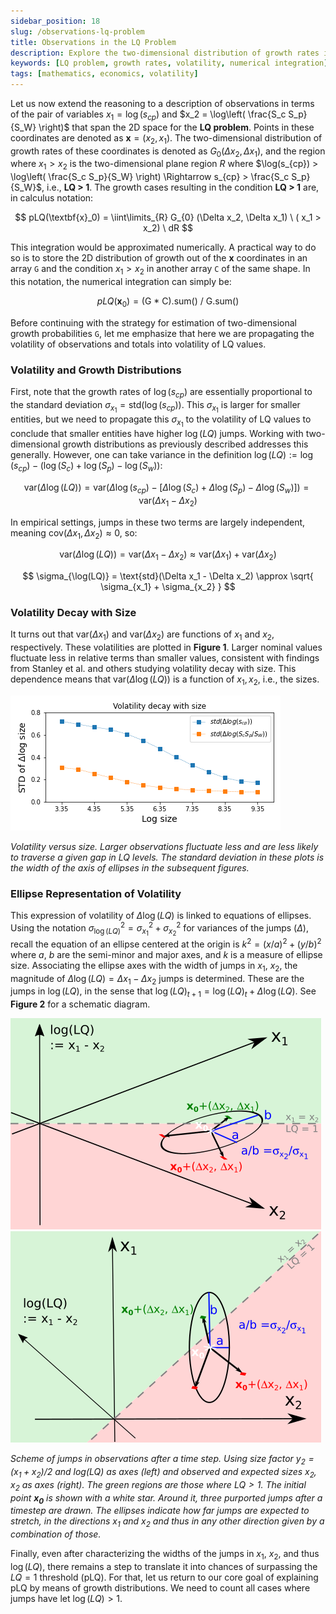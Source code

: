 ```yaml
---
sidebar_position: 18
slug: /observations-lq-problem
title: Observations in the LQ Problem
description: Explore the two-dimensional distribution of growth rates in the LQ problem and the implications for volatility and growth probabilities.
keywords: [LQ problem, growth rates, volatility, numerical integration]
tags: [mathematics, economics, volatility]
---
```



Let us now extend the reasoning to a description of observations in terms of the pair of variables $x_1 = \log(s_{cp})$ and $x_2 = \log\left( \frac{S_c S_p}{S_W} \right)$ that span the 2D space for the **LQ problem**. Points in these coordinates are denoted as $\textbf{x} = (x_2, x_1)$. The two-dimensional distribution of growth rates of these coordinates is denoted as $G_{0} (\Delta x_2, \Delta x_1)$, and the region where $x_1 > x_2$ is the two-dimensional plane region $R$ where $\log(s_{cp}) > \log\left( \frac{S_c S_p}{S_W} \right) \Rightarrow s_{cp} > \frac{S_c S_p}{S_W}$, i.e., **LQ > 1**. The growth cases resulting in the condition **LQ > 1** are, in calculus notation:

$$
pLQ(\textbf{x}_0) = \iint\limits_{R}  G_{0} (\Delta x_2, \Delta x_1) \ ( x_1 > x_2)  \ dR
$$

This integration would be approximated numerically. A practical way to do so is to store the 2D distribution of growth out of the $\textbf{x}$ coordinates in an array `G` and the condition $x_1 > x_2$ in another array `C` of the same shape. In this notation, the numerical integration can simply be:

$$
pLQ(\textbf{x}_0) = \text{(G * C).sum() / G.sum()}
$$

Before continuing with the strategy for estimation of two-dimensional growth probabilities `G`, let me emphasize that here we are propagating the volatility of observations and totals into volatility of LQ values.

### Volatility and Growth Distributions

First, note that the growth rates of $\log(s_{cp})$ are essentially proportional to the standard deviation $\sigma_{x_1} = \text{std}(\log(s_{cp}))$. This $\sigma_{x_1}$ is larger for smaller entities, but we need to propagate this $\sigma_{x_1}$ to the volatility of LQ values to conclude that smaller entities have higher $\log(LQ)$ jumps. Working with two-dimensional growth distributions as previously described addresses this generally. However, one can take variance in the definition $\log(LQ) := \log(s_{cp}) - (\log(S_c) + \log(S_p) - \log(S_w))$:

$$
\text{var}(\Delta \log(LQ)) = \text{var} (\Delta \log(s_{cp}) - \left[  \Delta \log(S_c) + \Delta \log(S_p) - \Delta \log(S_w) \right] )  = \text{var}(\Delta x_1 - \Delta x_2)
$$

In empirical settings, jumps in these two terms are largely independent, meaning $\text{cov}(\Delta x_1, \Delta x_2) \approx 0$, so:

$$
\text{var}(\Delta \log(LQ)) = \text{var}(\Delta x_1 - \Delta x_2) \approx \text{var}(\Delta x_1) + \text{var}(\Delta x_2)
$$

$$
\sigma_{\log(LQ)} = \text{std}(\Delta x_1 - \Delta x_2) \approx  \sqrt{ \sigma_{x_1} + \sigma_{x_2}  }
$$

### Volatility Decay with Size

It turns out that $\text{var}(\Delta x_1)$ and $\text{var}(\Delta x_2)$ are functions of $x_1$ and $x_2$, respectively. These volatilities are plotted in **Figure 1**. Larger nominal values fluctuate less in relative terms than smaller values, consistent with findings from Stanley et al. and others studying volatility decay with size. This dependence means that $\text{var}(\Delta \log(LQ))$ is a function of $x_1, x_2$, i.e., the sizes.

![Volatility versus size](./figures/std_decay.png)

*Volatility versus size. Larger observations fluctuate less and are less likely to traverse a given gap in LQ levels. The standard deviation in these plots is the width of the axis of ellipses in the subsequent figures.*

### Ellipse Representation of Volatility

This expression of volatility of $\Delta \log(LQ)$ is linked to equations of ellipses. Using the notation $\sigma^2_{\log(LQ)} = \sigma^2_{x_1} + \sigma^2_{x_2}$ for variances of the jumps ($\Delta$), recall the equation of an ellipse centered at the origin is $k^2 = (x/a)^2 + (y/b)^2$ where $a$, $b$ are the semi-minor and major axes, and $k$ is a measure of ellipse size. Associating the ellipse axes with the width of jumps in $x_1$, $x_2$, the magnitude of $\Delta \log(LQ) = \Delta x_1 - \Delta x_2$ jumps is determined. These are the jumps in $\log(LQ)$, in the sense that $\log(LQ)_{t+1} = \log(LQ)_t + \Delta \log(LQ)$. See **Figure 2** for a schematic diagram.

![Scheme of jumps in observations](./figures/EllipseScheme1.png) ![Scheme of jumps in observations](./figures/EllipseScheme2.png)

*Scheme of jumps in observations after a time step. Using size factor $y_2 = (x_1 + x_2)/2$ and log(LQ) as axes (left) and observed and expected sizes $x_2, x_2$ as axes (right). The green regions are those where $LQ > 1$. The initial point $\bm{x_0}$ is shown with a white star. Around it, three purported jumps after a timestep are drawn. The ellipses indicate how far jumps are expected to stretch, in the directions $x_1$ and $x_2$ and thus in any other direction given by a combination of those.*

Finally, even after characterizing the widths of the jumps in $x_1$, $x_2$, and thus $\log(LQ)$, there remains a step to translate it into chances of surpassing the $LQ = 1$ threshold (pLQ). For that, let us return to our core goal of explaining pLQ by means of growth distributions. We need to count all cases where jumps have let $\log(LQ) > 1$.